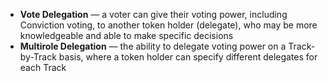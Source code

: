  - **Vote Delegation** — a voter can give their voting power, including Conviction voting, to another token holder (delegate), who may be more knowledgeable and able to make specific decisions
 - **Multirole Delegation** — the ability to delegate voting power on a Track-by-Track basis, where a token holder can specify different delegates for each Track